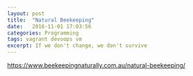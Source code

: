 ```yaml
---
layout: post
title:  "Natural Beekeeping"
date:   2016-11-01 17:03:56
categories: Programming
tags: vagrant devoops vm
excerpt: If we don't change, we don't survive
---
```


https://www.beekeepingnaturally.com.au/natural-beekeeping/
